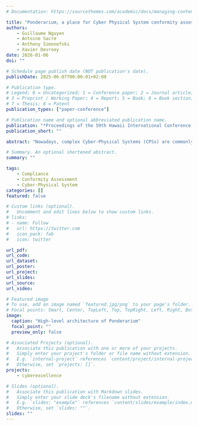 ```yaml
---
# Documentation: https://sourcethemes.com/academic/docs/managing-content/

title: "Ponderarium, a place for Cyber Physical System conformity assessment"
authors: 
    - Guillaume Nguyen
    - Antoine Sacre
    - Anthony Simonofski
    - Xavier Devroey
date: 2026-01-06
doi: ""

# Schedule page publish date (NOT publication's date).
publishDate: 2025-06-07T00:00:01+02:00

# Publication type.
# Legend: 0 = Uncategorized; 1 = Conference paper; 2 = Journal article;
# 3 = Preprint / Working Paper; 4 = Report; 5 = Book; 6 = Book section;
# 7 = Thesis; 8 = Patent
publication_types: ["paper-conference"]

# Publication name and optional abbreviated publication name.
publication: "*Proceedings of the 59th Hawaii International Conference on System Sciences (HICSS)*"
publication_short: ""

abstract: "Nowadays, complex Cyber-Physical Systems (CPSs) are commonly exchanged on the market. However, this complexity does not allow citizens or consumers to properly understand the quality, security, and safety of these products. When considering CPS, such as Advanced Driver Assistance Systems, autopilots on aircraft, or in vitro medical devices, consumers rely on local regulations, international standards, or even simply on their presence on the market to buy, use, and trust these products. Still, when examining regulations and directives provided by the European Union and other governments, only the documentation, not the product, needs to be assessed for compliance. Of course, manufacturers are also interested in knowing if their products satisfy their own set of requirements before putting them on the market. In this paper, we discuss the need for a Conformity Assessment tool, Ponderarium, that enables interested parties to assess the quality, security, and safety of CPSs based on static resources. Then, we devise a methodology supported by a first version of Ponderarium that we validate using open-source software for a medical device. The purpose of Ponderarium is to enable the conformity assessment of a CPS from related static resources (such as source code or network frames) with respect to specific requirements extracted from natural language legal texts."

# Summary. An optional shortened abstract.
summary: ""

tags: 
    - Compliance
    - Conformity Assessment
    - Cyber-Physical System
categories: []
featured: false

# Custom links (optional).
#   Uncomment and edit lines below to show custom links.
# links:
# - name: Follow
#   url: https://twitter.com
#   icon_pack: fab
#   icon: twitter

url_pdf:
url_code: 
url_dataset: 
url_poster:
url_project:
url_slides:
url_source:
url_video:

# Featured image
# To use, add an image named `featured.jpg/png` to your page's folder. 
# Focal points: Smart, Center, TopLeft, Top, TopRight, Left, Right, BottomLeft, Bottom, BottomRight.
image:
  caption: "High-level architecture of Ponderarium"
  focal_point: ""
  preview_only: false

# Associated Projects (optional).
#   Associate this publication with one or more of your projects.
#   Simply enter your project's folder or file name without extension.
#   E.g. `internal-project` references `content/project/internal-project/index.md`.
#   Otherwise, set `projects: []`.
projects: 
    - cyberexcellence

# Slides (optional).
#   Associate this publication with Markdown slides.
#   Simply enter your slide deck's filename without extension.
#   E.g. `slides: "example"` references `content/slides/example/index.md`.
#   Otherwise, set `slides: ""`.
slides: ""
---
```

